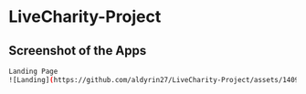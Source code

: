 # LiveCharity-Project

## Screenshot of the Apps

```sh
Landing Page
![Landing](https://github.com/aldyrin27/LiveCharity-Project/assets/140993615/8e2627e5-2e93-497a-abc8-77c671341c2a)
```

